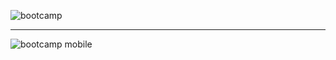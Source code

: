 ![bootcamp](https://user-images.githubusercontent.com/56549800/147250314-6a6e18e9-3f67-4177-8729-787eea5aecc2.png)

<hr>

![bootcamp mobile](https://user-images.githubusercontent.com/56549800/147250321-db12dffa-00f7-4760-9a1b-c3f1cc730516.png)
